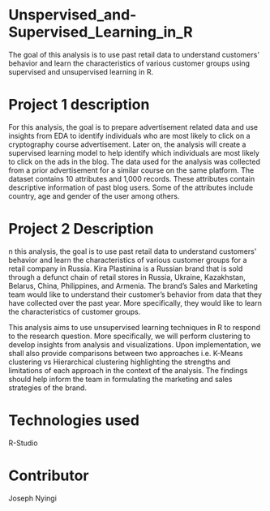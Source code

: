 # Unspervised_and-Supervised_Learning_in_R
The goal of this analysis is to use past retail data to understand customers' behavior and learn the characteristics of various customer groups using supervised and unsupervised learning in R. 
# Project 1 description
For this analysis, the goal is to prepare advertisement related data and use insights from EDA to identify individuals who are most likely to click on a cryptography course advertisement. Later on, the analysis will create a supervised learning model to help identify which individuals are most likely to click on the ads in the blog. The data used for the analysis was collected from a prior advertisement for a similar course on the same platform. The dataset contains 10 attributes and 1,000 records. These attributes contain descriptive information of past blog users. Some of the attributes include country, age and gender of the user among others.
# Project 2 Description
n this analysis, the goal is to use past retail data to understand customers' behavior and learn the characteristics of various customer groups for a retail company in Russia. Kira Plastinina is a Russian brand that is sold through a defunct chain of retail stores in Russia, Ukraine, Kazakhstan, Belarus, China, Philippines, and Armenia. The brand’s Sales and Marketing team would like to understand their customer’s behavior from data that they have collected over the past year. More specifically, they would like to learn the characteristics of customer groups.

This analysis aims to use unsupervised learning techniques in R to respond to the research question. More specifically, we will perform clustering to develop insights from analysis and visualizations. Upon implementation, we shall also provide comparisons between two approaches i.e. K-Means clustering vs Hierarchical clustering highlighting the strengths and limitations of each approach in the context of the analysis. The findings should help inform the team in formulating the marketing and sales strategies of the brand.
# Technologies used
R-Studio
# Contributor
Joseph Nyingi
